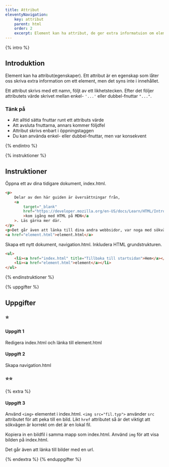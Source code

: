 ```yaml
---
title: Attribut
eleventyNavigation:
    key: attribut
    parent: html
    order: 2
    excerpt: Element kan ha attribut, de ger extra informatuion om elementet
---
```


{% intro %}

## Introduktion

Element kan ha attribut(egenskaper). Ett attribut är en egenskap som låter oss skriva
extra information om ett element, men det syns inte i innehållet.

Ett attribut skrivs med ett namn, följt av ett likhetstecken. Efter det följer attributets värde
skrivet mellan enkel- `'...'` eller dubbel-fnuttar `"..."`.

### Tänk på

-   Att alltid sätta fnuttar runt ett attributs värde
-   Att avsluta fnuttarna, annars kommer följdfel
-   Attribut skrivs enbart i öppningstaggen
-   Du kan använda enkel- eller dubbel-fnuttar, men var konsekvent

{% endintro %}

{% instruktioner %}

## Instruktioner

Öppna ett av dina tidigare dokument, index.html.

```html
<p>
    Delar av den här guiden är översättningar från,
    <a
        target="_blank"
        href="https://developer.mozilla.org/en-US/docs/Learn/HTML/Introduction_to_HTML/Getting_started"
        >kom igång med HTML på MDN</a
    >. Läs gärna mer där.
</p>
<p>Det går även att länka till dina andra webbsidor, var noga med sökvägen.</p>
<a href="element.html">element.html</a>
```

Skapa ett nytt dokument, navigation.html. Inkludera HTML grundstrukturen.

```html
<ul>
    <li><a href="index.html" title="Tillbaka till startsidan">Hem</a></li>
    <li><a href="element.html">element</a></li>
</ul>
```

{% endinstruktioner %}

{% uppgifter %}

## Uppgifter

### ⭐

#### Uppgift 1

Redigera index.html och länka till element.html

#### Uppgift 2

Skapa navigation.html

### ⭐⭐

{% extra %}

#### Uppgift 3

Använd `<img>` elementet i index.html.
`<img src="fil.typ">` använder `src` attributet för att peka till en
bild. Likt `href` attributet så är det viktigt att sökvägen är korrekt
om det är en lokal fil.

Kopiera in en bildfil i samma mapp som index.html. Använd `img` för att visa bilden på index.html.

Det går även att länka till bilder med en url.

{% endextra %}
{% enduppgifter %}
